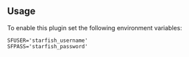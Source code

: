 ## Usage

To enable this plugin set the following environment variables:

```
SFUSER='starfish_username'
SFPASS='starfish_password'
```
